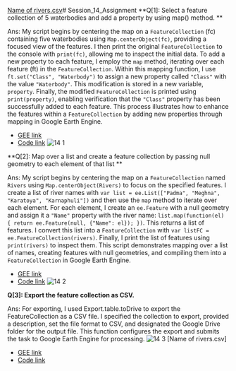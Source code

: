 [Name of rivers.csv](https://github.com/t-anikaa/Session_14_Assignment/files/15472087/Name.of.rivers.csv)# Session_14_Assignment
**Q[1]: Select a feature collection of 5 waterbodies and add a property by using map() method. **

Ans: My script begins by centering the map on a `FeatureCollection` (fc) containing five waterbodies using `Map.centerObject(fc)`, providing a focused view of the features. I then print the original `FeatureCollection` to the console with `print(fc)`, allowing me to inspect the initial data. To add a new property to each feature, I employ the `map` method, iterating over each feature (ft) in the `FeatureCollection`. Within this mapping function, I use `ft.set("Class", "Waterbody")` to assign a new property called `"Class"` with the value `"Waterbody"`. This modification is stored in a new variable, `property`. Finally, the modified `FeatureCollection` is printed using `print(property)`, enabling verification that the `"Class"` property has been successfully added to each feature. This process illustrates how to enhance the features within a `FeatureCollection` by adding new properties through mapping in Google Earth Engine.


*   [GEE link](https://code.earthengine.google.com/5da48407173860aeb76fe07ac81140aa)
*   [Code link](https://github.com/t-anikaa/Session_14_Assignment/blob/main/Q%26A%5B1%5D.js)
![14 1](https://github.com/t-anikaa/Session_14_Assignment/assets/161161157/ea06b911-9101-40ac-a6c0-9372d63360e5)


**Q[2]: Map over a list and create a feature collection by passing null geometry to each element of that list **

Ans: My script begins by centering the map on a `FeatureCollection` named `Rivers` using `Map.centerObject(Rivers)` to focus on the specified features. I create a list of river names with `var list = ee.List(["Padma", "Meghna", "Karatoya", "Karnaphuli"])` and then use the `map` method to iterate over each element. For each element, I create an `ee.Feature` with a null geometry and assign it a `"Name"` property with the river name: `list.map(function(el) { return ee.Feature(null, {"Name": el}); })`. This returns a list of features.
I convert this list into a `FeatureCollection` with `var listFC = ee.FeatureCollection(rivers)`. Finally, I print the list of features using `print(rivers)` to inspect them. This script demonstrates mapping over a list of names, creating features with null geometries, and compiling them into a `FeatureCollection` in Google Earth Engine.


*   [GEE link](https://code.earthengine.google.com/c43117fa4e180e1f697b6bbc98514efc)
*   [Code link](https://github.com/t-anikaa/Session_14_Assignment/blob/main/Q%26A%5B2%5D.js)
![14 2](https://github.com/t-anikaa/Session_14_Assignment/assets/161161157/70f63c99-047f-4bf0-9d7d-df858b1cf2f9)



**Q[3]: Export the feature collection as CSV.**

Ans: For exporting, I used Export.table.toDrive to export the FeatureCollection as a CSV file. I specified the collection to export, provided a description, set the file format to CSV, and designated the Google Drive folder for the output file. This function configures the export and submits the task to Google Earth Engine for processing.
![14 3](https://github.com/t-anikaa/Session_14_Assignment/assets/161161157/0771eb52-7517-4176-9f6e-25f052bb17bc)
[Name of rivers.csv]


*   [GEE link]( https://code.earthengine.google.com/c78dc0b8dac2db96046b1856373a181c)
*   [Code link](https://github.com/t-anikaa/Session_14_Assignment/blob/main/Q%26A%5B3%5D.js)
  

